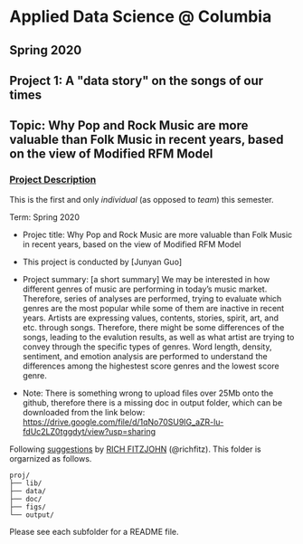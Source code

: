 # Applied Data Science @ Columbia
## Spring 2020
## Project 1: A "data story" on the songs of our times
## Topic: Why Pop and Rock Music are more valuable than Folk Music in recent years, based on the view of Modified RFM Model

### [Project Description](doc/Proj1_desc.md)
This is the first and only *individual* (as opposed to *team*) this semester. 

Term: Spring 2020

+ Projec title: Why Pop and Rock Music are more valuable than Folk Music in recent years, based on the view of Modified RFM Model
+ This project is conducted by [Junyan Guo]

+ Project summary: [a short summary] We may be interested in how different genres of music are performing in today’s music market. Therefore, series of analyses are performed, trying to evaluate which genres are the most popular while some of them are inactive in recent years. Artists are expressing values, contents, stories, spirit, art, and etc. through songs. Therefore, there might be some differences of the songs, leading to the evalution results, as well as what artist are trying to convey through the specific types of genres. Word length, density, sentiment, and emotion analysis are performed to understand the differences among the highestest score genres and the lowest score genre.

+ Note: There is something wrong to upload files over 25Mb onto the github, therefore there is a missing doc in output folder, which can be downloaded from the link below:
https://drive.google.com/file/d/1qNo70SU9IG_aZR-lu-fdUc2LZ0tggdyt/view?usp=sharing

Following [suggestions](http://nicercode.github.io/blog/2013-04-05-projects/) by [RICH FITZJOHN](http://nicercode.github.io/about/#Team) (@richfitz). This folder is orgarnized as follows.

```
proj/
├── lib/
├── data/
├── doc/
├── figs/
└── output/
```

Please see each subfolder for a README file.
